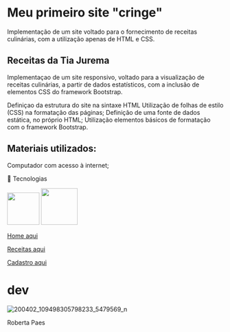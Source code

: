 # Meu primeiro site "cringe"

Implementação de um site voltado para o fornecimento de
receitas culinárias, com a utilização apenas de HTML e CSS.

## Receitas da Tia Jurema
Implementaçao de  um site responsivo, voltado para a
visualização de receitas culinárias, a partir de dados
estatísticos, com a inclusão de elementos CSS do framework
Bootstrap.

Definiçao da estrutura do site na sintaxe HTML
Utilização de folhas de estilo (CSS) na formatação das páginas;
Definição de uma fonte de dados estática, no próprio HTML;
Utilização elementos básicos de formatação com o framework
Bootstrap.

## Materiais utilizados:
Computador com acesso à internet;

🚀 Tecnologias

<div>
  <img src="https://github.com/devropaes/numeroSecreto/assets/143963091/4bb388da-12e4-483b-8117-e0c9ec6e4461.png" width="75"px/>  
  <img src="https://github.com/devropaes/numeroSecreto/assets/143963091/31da45d2-84c2-4909-ac58-9ec01044f9f7"width="85"px/>
</div>

[Home aqui](file:///C:/Users/rober/OneDrive/%C3%81rea%20de%20Trabalho/Estudos/Est%C3%A1cio/receitas/home.htmll)

[Receitas aqui](file:///C:/Users/rober/OneDrive/%C3%81rea%20de%20Trabalho/Estudos/Est%C3%A1cio/receitas/receitas.html)

[Cadastro aqui](file:///C:/Users/rober/OneDrive/%C3%81rea%20de%20Trabalho/Estudos/Est%C3%A1cio/receitas/cadastro.html)

# dev

   ![200402_109498305798233_5479569_n](https://github.com/devropaes/numeroSecreto/assets/143963091/bab695fe-3d03-4930-9ac4-efd7d5193f4c) 

Roberta Paes
  
</div>
